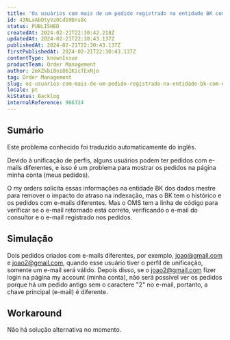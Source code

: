 ```yaml
---
title: 'Os usuários com mais de um pedido registrado na entidade BK com e-mails diferentes não conseguem ver os pedidos na página My Account'
id: 43NLxAbOtyVzOCdS9Dns8c
status: PUBLISHED
createdAt: 2024-02-21T22:30:42.218Z
updatedAt: 2024-02-21T22:30:43.137Z
publishedAt: 2024-02-21T22:30:43.137Z
firstPublishedAt: 2024-02-21T22:30:43.137Z
contentType: knownIssue
productTeam: Order Management
author: 2mXZkbi0oi061KicTExNjo
tag: Order Management
slug: os-usuarios-com-mais-de-um-pedido-registrado-na-entidade-bk-com-emails-diferentes-nao-conseguem-ver-os-pedidos-na-pagina-my-account
locale: pt
kiStatus: Backlog
internalReference: 986324
---
```


## Sumário

<div class="alert alert-info">
  <p>Este problema conhecido foi traduzido automaticamente do inglês.</p>
</div>


Devido à unificação de perfis, alguns usuários podem ter pedidos com e-mails diferentes, e isso é um problema para mostrar os pedidos na página minha conta (meus pedidos).

O my orders solicita essas informações na entidade BK dos dados mestre para remover o impacto do atraso na indexação, mas o BK tem o histórico e os pedidos com e-mails diferentes. Mas o OMS tem a linha de código para verificar se o e-mail retornado está correto, verificando o e-mail do consultor e o e-mail registrado nos pedidos.

## Simulação


Dois pedidos criados com e-mails diferentes, por exemplo, joao@gmail.com e joao2@gmail.com, quando esse usuário tiver o perfil de unificação, somente um e-mail será válido.
Depois disso, se o joao2@gmail.com fizer login na página my account (minha conta), não será possível ver os pedidos porque há um pedido antigo sem o caractere "2" no e-mail, portanto, a chave principal (e-mail) é diferente.





## Workaround


Não há solução alternativa no momento.





